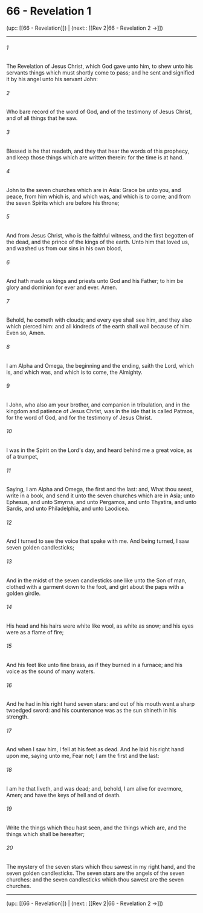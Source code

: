 # 66 - Revelation 1

(up:: [[66 - Revelation]]) | (next:: [[Rev 2|66 - Revelation 2 →]])

***


###### 1 
The Revelation of Jesus Christ, which God gave unto him, to shew unto his servants things which must shortly come to pass; and he sent and signified it by his angel unto his servant John: 

###### 2 
Who bare record of the word of God, and of the testimony of Jesus Christ, and of all things that he saw. 

###### 3 
Blessed is he that readeth, and they that hear the words of this prophecy, and keep those things which are written therein: for the time is at hand. 

###### 4 
John to the seven churches which are in Asia: Grace be unto you, and peace, from him which is, and which was, and which is to come; and from the seven Spirits which are before his throne; 

###### 5 
And from Jesus Christ, who is the faithful witness, and the first begotten of the dead, and the prince of the kings of the earth. Unto him that loved us, and washed us from our sins in his own blood, 

###### 6 
And hath made us kings and priests unto God and his Father; to him be glory and dominion for ever and ever. Amen. 

###### 7 
Behold, he cometh with clouds; and every eye shall see him, and they also which pierced him: and all kindreds of the earth shall wail because of him. Even so, Amen. 

###### 8 
I am Alpha and Omega, the beginning and the ending, saith the Lord, which is, and which was, and which is to come, the Almighty. 

###### 9 
I John, who also am your brother, and companion in tribulation, and in the kingdom and patience of Jesus Christ, was in the isle that is called Patmos, for the word of God, and for the testimony of Jesus Christ. 

###### 10 
I was in the Spirit on the Lord's day, and heard behind me a great voice, as of a trumpet, 

###### 11 
Saying, I am Alpha and Omega, the first and the last: and, What thou seest, write in a book, and send it unto the seven churches which are in Asia; unto Ephesus, and unto Smyrna, and unto Pergamos, and unto Thyatira, and unto Sardis, and unto Philadelphia, and unto Laodicea. 

###### 12 
And I turned to see the voice that spake with me. And being turned, I saw seven golden candlesticks; 

###### 13 
And in the midst of the seven candlesticks one like unto the Son of man, clothed with a garment down to the foot, and girt about the paps with a golden girdle. 

###### 14 
His head and his hairs were white like wool, as white as snow; and his eyes were as a flame of fire; 

###### 15 
And his feet like unto fine brass, as if they burned in a furnace; and his voice as the sound of many waters. 

###### 16 
And he had in his right hand seven stars: and out of his mouth went a sharp twoedged sword: and his countenance was as the sun shineth in his strength. 

###### 17 
And when I saw him, I fell at his feet as dead. And he laid his right hand upon me, saying unto me, Fear not; I am the first and the last: 

###### 18 
I am he that liveth, and was dead; and, behold, I am alive for evermore, Amen; and have the keys of hell and of death. 

###### 19 
Write the things which thou hast seen, and the things which are, and the things which shall be hereafter; 

###### 20 
The mystery of the seven stars which thou sawest in my right hand, and the seven golden candlesticks. The seven stars are the angels of the seven churches: and the seven candlesticks which thou sawest are the seven churches.

***

(up:: [[66 - Revelation]]) | (next:: [[Rev 2|66 - Revelation 2 →]])
